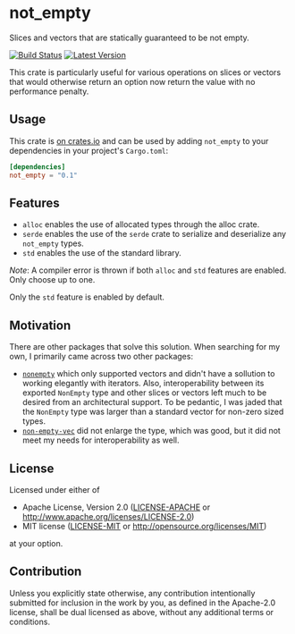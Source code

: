 # not_empty

Slices and vectors that are statically guaranteed to be not empty.

[![Build Status]][actions]
[![Latest Version]][crates.io]

This crate is particularly useful for various operations on slices or vectors
that would otherwise return an option now return the value with no performance
penalty.

[Build Status]: https://img.shields.io/github/workflow/status/seancroach/not_empty/ci?logo=github
[actions]: https://github.com/seancroach/not_empty/actions/workflows/ci.yml
[Latest Version]: https://img.shields.io/crates/v/not_empty?logo=rust
[crates.io]: https://crates.io/crates/not_empty

## Usage

This crate is [on crates.io][crates] and can be used by adding `not_empty`
to your dependencies in your project's `Cargo.toml`:

```toml
[dependencies]
not_empty = "0.1"
```

[crates]: https://crates.io/crates/not_empty

## Features

- `alloc` enables the use of allocated types through the alloc crate.
- `serde` enables the use of the `serde` crate to serialize and deserialize
  any `not_empty` types.
- `std` enables the use of the standard library.

*Note*: A compiler error is thrown if both `alloc` and `std` features are
enabled. Only choose up to one.

Only the `std` feature is enabled by default.

## Motivation

There are other packages that solve this solution. When searching for my own,
I primarily came across two other packages:

* [`nonempty`] which only supported vectors and didn't have a sollution to
  working elegantly with iterators. Also, interoperability between its exported
  `NonEmpty` type and other slices or vectors left much to be desired from an
  architectural support. To be pedantic, I was jaded that the `NonEmpty` type
  was larger than a standard vector for non-zero sized types.
* [`non-empty-vec`] did not enlarge the type, which was good, but it did not
  meet my needs for interoperability as well.

[`nonempty`]: https://docs.rs/nonempty
[`non-empty-vec`]: https://docs.rs/non-empty-vec

## License

Licensed under either of

-   Apache License, Version 2.0
    ([LICENSE-APACHE](LICENSE-APACHE) or http://www.apache.org/licenses/LICENSE-2.0)
-   MIT license
    ([LICENSE-MIT](LICENSE-MIT) or http://opensource.org/licenses/MIT)

at your option.

## Contribution

Unless you explicitly state otherwise, any contribution intentionally submitted
for inclusion in the work by you, as defined in the Apache-2.0 license, shall be
dual licensed as above, without any additional terms or conditions.
